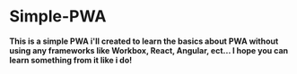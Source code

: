 # Simple-PWA

**This is a simple PWA i'll created to learn the basics about PWA without using any frameworks like Workbox, React, Angular, ect... I hope you can learn something from it like i do!**
